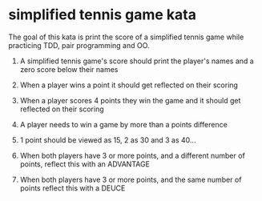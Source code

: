 # simplified tennis game kata

The goal of this kata is print the score of a simplified tennis game while practicing TDD, pair programming and OO.

1. A simplified tennis game's score should print the player's names and a zero score below their names

2. When a player wins a point it should get reflected on their scoring

3. When a player scores 4 points they win the game and it should get reflected on their scoring

4. A player needs to win a game by more than a points difference

5. 1 point should be viewed as 15, 2 as 30 and 3 as 40...

6. When both players have 3 or more points, and a different number of points, reflect this with an ADVANTAGE

7. When both players have 3 or more points, and the same number of points reflect this with a DEUCE